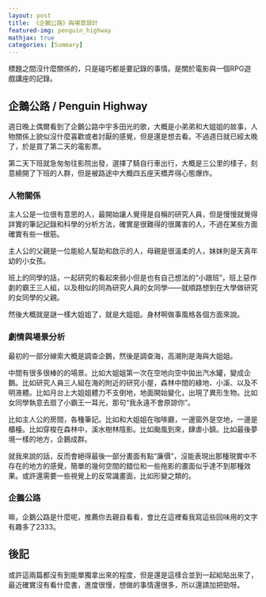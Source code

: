 ```yaml
---
layout: post
title: 《企鵝公路》與場景設計
featured-img: penguin_highway
mathjax: true
categories: [Summary]
---
```


標題之間沒什麼關係的，只是碰巧都是要記錄的事情。是關於電影與一個RPG遊戲講座的記錄。

<!--more-->

## 企鵝公路 / Penguin Highway

週日晚上偶爾看到了企鵝公路中宇多田光的歌，大概是小弟弟和大姐姐的故事，人物關係上貌似沒什麼喜歡或者討厭的感覺，但是還是想去看。不過週日就已經太晚了，於是買了第二天的電影票。

第二天下班就急匆匆往影院出發，選擇了騎自行車出行，大概是三公里的樣子，刻意繞開了下班的人群，但是被路途中大概四五座天橋弄得心態爆炸。

### 人物關係

主人公是一位很有意思的人，最開始讓人覺得是自稱的研究人員，但是慢慢就覺得詳實的筆記記錄和科學的分析方法，確實是很難得的很厲害的人，不過在某些方面確實有些一根筋。

主人公的父親是一位能給人幫助和啟示的人，母親是很溫柔的人，妹妹則是天真年幼的小女孩。

班上的同學的話，一起研究的看起來弱小但是也有自己想法的“小跟班”，班上惡作劇的霸王三人組，以及相似的同為研究人員的女同學——就順路想到在大學做研究的女同學的父親。

然後大概就是謎一樣大姐姐了，就是大姐姐。身材啊做事風格各個方面來說。

### 劇情與場景分析

最初的一部分線索大概是調查企鵝，然後是調查海，高潮則是海與大姐姐。

中間有很多很棒的的場景。比如大姐姐第一次在空地向空中拋出汽水罐，變成企鵝。比如研究人員三人組在海的附近的研究小屋，森林中間的綠地、小溪、以及不明液體。比如月台上大姐姐體力不支倒地，地面開始變化，出現了異形生物。比如女同學執意去扇了小霸王一耳光，那句“我永遠不會原諒你”。

比如主人公的房間，各種筆記。比如和大姐姐在咖啡廳，一邊窗外是空地，一邊是櫃檯。比如穿梭在森林中，溪水樹林陰影。比如颱風到來，肆虐小鎮。比如最後夢境一樣的地方，企鵝成群。

就我來說的話，反而會絕得最後一部分畫面有點“廉價”，沒能表現出那種現實中不存在的地方的感覺，簡單的幾何空間的錯位和一些拖影的畫面似乎達不到那種效果。或許還需要一些視覺上的反常識畫面，比如形變之類的。

### 企鵝公路

嘛，企鵝公路是什麼呢，推薦你去親自看看，會比在這裡看我寫這些回味用的文字有趣多了2333。


## 後記

或許這兩篇都沒有到能單獨拿出來的程度，但是還是這樣合並到一起給貼出來了，最近確實沒有看什麼書，進度很慢，想做的事情還很多，所以還請加把勁呀。

